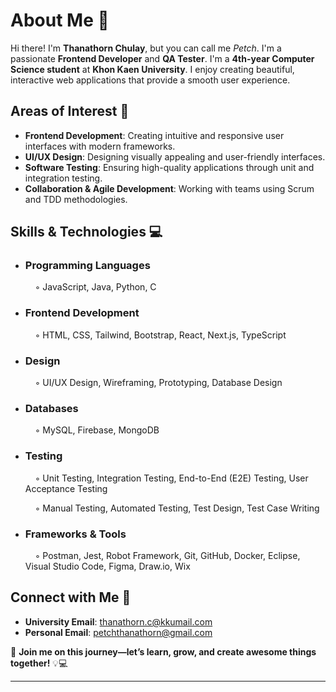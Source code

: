 # About Me 🌟  

Hi there! I'm **Thanathorn Chulay**, but you can call me *Petch*. I'm a passionate **Frontend Developer** and **QA Tester**. I'm a **4th-year Computer Science student** at **Khon Kaen University**. I enjoy creating beautiful, interactive web applications that provide a smooth user experience.

## Areas of Interest 🚀  
- **Frontend Development**: Creating intuitive and responsive user interfaces with modern frameworks.  
- **UI/UX Design**: Designing visually appealing and user-friendly interfaces.  
- **Software Testing**: Ensuring high-quality applications through unit and integration testing.  
- **Collaboration & Agile Development**: Working with teams using Scrum and TDD methodologies.  

## Skills & Technologies 💻  

- ### **Programming Languages**  
  &nbsp; &nbsp; ◦ JavaScript, Java, Python, C  

- ### **Frontend Development**  
  &nbsp; &nbsp; ◦ HTML, CSS, Tailwind, Bootstrap, React, Next.js, TypeScript   

- ### **Design**  
  &nbsp; &nbsp; ◦ UI/UX Design, Wireframing, Prototyping, Database Design
  
- ### **Databases**  
  &nbsp; &nbsp; ◦ MySQL, Firebase, MongoDB

- ### **Testing**  
  &nbsp; &nbsp; ◦ Unit Testing, Integration Testing, End-to-End (E2E) Testing, User Acceptance Testing

  &nbsp; &nbsp; ◦ Manual Testing, Automated Testing, Test Design, Test Case Writing  

- ### **Frameworks & Tools**  
  &nbsp; &nbsp; ◦ Postman, Jest, Robot Framework, Git, GitHub, Docker, Eclipse, Visual Studio Code, Figma, Draw.io, Wix  

## Connect with Me 📩  
- **University Email**: [thanathorn.c@kkumail.com](mailto:thanathorn.c@kkumail.com)  
- **Personal Email**: [petchthanathorn@gmail.com](mailto:petchthanathorn@gmail.com)  

🚀 **Join me on this journey—let’s learn, grow, and create awesome things together!** 💡💻  


---
